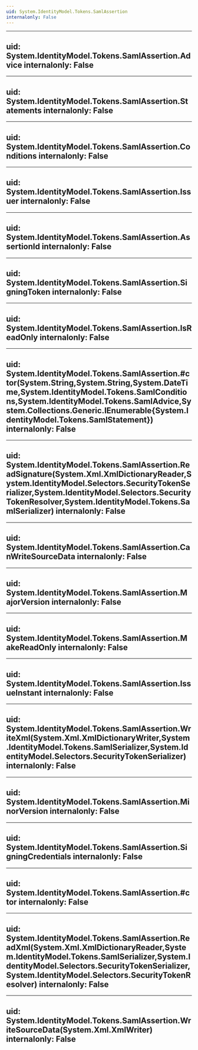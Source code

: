 ```yaml
---
uid: System.IdentityModel.Tokens.SamlAssertion
internalonly: False
---
```


---
uid: System.IdentityModel.Tokens.SamlAssertion.Advice
internalonly: False
---

---
uid: System.IdentityModel.Tokens.SamlAssertion.Statements
internalonly: False
---

---
uid: System.IdentityModel.Tokens.SamlAssertion.Conditions
internalonly: False
---

---
uid: System.IdentityModel.Tokens.SamlAssertion.Issuer
internalonly: False
---

---
uid: System.IdentityModel.Tokens.SamlAssertion.AssertionId
internalonly: False
---

---
uid: System.IdentityModel.Tokens.SamlAssertion.SigningToken
internalonly: False
---

---
uid: System.IdentityModel.Tokens.SamlAssertion.IsReadOnly
internalonly: False
---

---
uid: System.IdentityModel.Tokens.SamlAssertion.#ctor(System.String,System.String,System.DateTime,System.IdentityModel.Tokens.SamlConditions,System.IdentityModel.Tokens.SamlAdvice,System.Collections.Generic.IEnumerable{System.IdentityModel.Tokens.SamlStatement})
internalonly: False
---

---
uid: System.IdentityModel.Tokens.SamlAssertion.ReadSignature(System.Xml.XmlDictionaryReader,System.IdentityModel.Selectors.SecurityTokenSerializer,System.IdentityModel.Selectors.SecurityTokenResolver,System.IdentityModel.Tokens.SamlSerializer)
internalonly: False
---

---
uid: System.IdentityModel.Tokens.SamlAssertion.CanWriteSourceData
internalonly: False
---

---
uid: System.IdentityModel.Tokens.SamlAssertion.MajorVersion
internalonly: False
---

---
uid: System.IdentityModel.Tokens.SamlAssertion.MakeReadOnly
internalonly: False
---

---
uid: System.IdentityModel.Tokens.SamlAssertion.IssueInstant
internalonly: False
---

---
uid: System.IdentityModel.Tokens.SamlAssertion.WriteXml(System.Xml.XmlDictionaryWriter,System.IdentityModel.Tokens.SamlSerializer,System.IdentityModel.Selectors.SecurityTokenSerializer)
internalonly: False
---

---
uid: System.IdentityModel.Tokens.SamlAssertion.MinorVersion
internalonly: False
---

---
uid: System.IdentityModel.Tokens.SamlAssertion.SigningCredentials
internalonly: False
---

---
uid: System.IdentityModel.Tokens.SamlAssertion.#ctor
internalonly: False
---

---
uid: System.IdentityModel.Tokens.SamlAssertion.ReadXml(System.Xml.XmlDictionaryReader,System.IdentityModel.Tokens.SamlSerializer,System.IdentityModel.Selectors.SecurityTokenSerializer,System.IdentityModel.Selectors.SecurityTokenResolver)
internalonly: False
---

---
uid: System.IdentityModel.Tokens.SamlAssertion.WriteSourceData(System.Xml.XmlWriter)
internalonly: False
---
